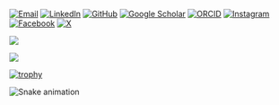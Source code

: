 

[![Email](https://img.shields.io/badge/Email-D14836?style=flat-square&logo=gmail&logoColor=white)](mailto:marcello.maugeri@phd.unict.it)
[![LinkedIn](https://img.shields.io/badge/LinkedIn-0077B5?style=flat-square&logo=linkedin&logoColor=white)](https://www.linkedin.com/in/marcello-maugeri/)
[![GitHub](https://img.shields.io/badge/GitHub-100000?style=flat-square&logo=github&logoColor=white)](https://github.com/marcellomaugeri)
[![Google Scholar](https://img.shields.io/badge/Google%20Scholar-4285F4?style=flat-square&logo=googlescholar&logoColor=white)](https://scholar.google.com/citations?user=8G8_w_AAAAAJ)
[![ORCID](https://img.shields.io/badge/ORCID-A6CE39?style=flat-square&logo=orcid&logoColor=white)](https://orcid.org/0000-0002-6585-5494)
[![Instagram](https://img.shields.io/badge/Instagram-E4405F?style=flat-square&logo=instagram&logoColor=white)](https://www.instagram.com/marcello.maugeri/)
[![Facebook](https://img.shields.io/badge/Facebook-1877F2?style=flat-square&logo=facebook&logoColor=white)](https://www.facebook.com/maray97/)
[![X](https://img.shields.io/badge/X-000000?style=flat-square&logo=x&logoColor=white)](https://x.com/maray97)



![](https://github-readme-stats.vercel.app/api/top-langs/?username=marcellomaugeri&layout=compact&langs_count=10&theme=transparent)

![](https://github-readme-stats.vercel.app/api?username=marcellomaugeri&show_icons=true&theme=transparent&include_all_commits=true&count_private=true&hide=issues)

[![trophy](https://github-profile-trophy.vercel.app/?username=marcellomaugeri&theme=transparent)](https://github.com/ryo-ma/github-profile-trophy)

![Snake animation](https://github.com/marcellomaugeri/marcellomaugeri/dist/github-contribution-grid-snake.svg)